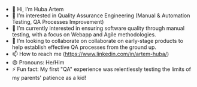 - 👋 Hi, I’m Huba Artem
- 👀 I’m interested in Quality Assurance Engineering (Manual & Automation Testing, QA Processes Improvement)
- 🌱 I’m currently interested in ensuring software quality through manual testing, with a focus on Webapp and Agile methodologies.
- 💞️ I’m looking to collaborate on collaborate on early-stage products to help establish effective QA processes from the ground up.
- 📫 How to reach me (https://www.linkedin.com/in/artem-huba/)
- 😄 Pronouns: He/Him
- ⚡ Fun fact: My first "QA" experience was relentlessly testing the limits of my parents' patience as a kid!
